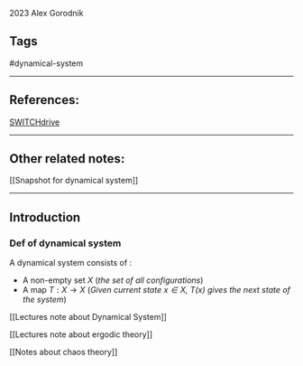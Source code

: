 2023
Alex Gorodnik


## Tags
#dynamical-system 

---

## References:
[SWITCHdrive](https://drive.switch.ch/index.php/s/lvrL4hFrnrEfVmb#pdfviewer)

---
## Other related notes:
[[Snapshot for dynamical system]]

---
## Introduction

### Def of dynamical system
A dynamical system consists of :
- A non-empty set $X$ (*the set of all configurations*)
- A map $T:X\rightarrow X$ (*Given current state $x\in X$, $T(x)$ gives the next state of the system*)

[[Lectures note about Dynamical System]]


[[Lectures note about ergodic theory]]

[[Notes about chaos theory]]